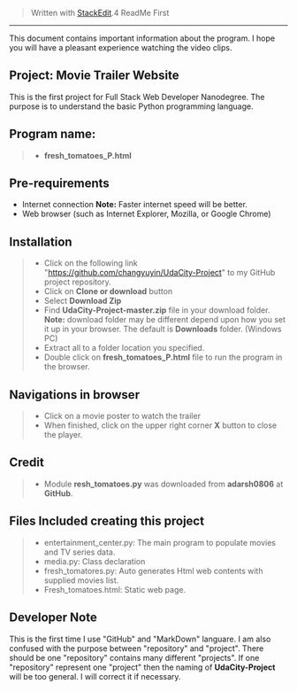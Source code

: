 > Written with [StackEdit](https://stackedit.io/).4
ReadMe First
-----------------
This document contains important information about the program.  I hope you will have a pleasant experience watching the video clips. 


Project: Movie Trailer Website
----------
This is the first project for Full Stack Web Developer Nanodegree.  The purpose is to understand the basic Python programming language.


Program name: 
-------------
>- **fresh_tomatoes_P.html**


Pre-requirements
----------------
- Internet connection
  **Note:**  Faster internet speed will be better.
- Web browser (such as Internet Explorer, Mozilla, or Google Chrome)

Installation
---------------
>- Click on the following link "https://github.com/changyuyin/UdaCity-Project" to my GitHub project repository.
>- Click on **Clone or download** button
>- Select **Download Zip**
>- Find **UdaCity-Project-master.zip** file in your download folder.
>**Note:** download folder may be different depend upon how you set it up in your browser.  The default is  **Downloads** folder. (Windows PC)
>- Extract all to a folder location you specified.
>- Double click on **fresh_tomatoes_P.html** file to run the program in the browser.

Navigations in browser
---------------------
>-  Click on a movie poster to watch the trailer
>-  When finished, click on the upper right corner **X** button to close the player.

Credit
--------
>-  Module **resh_tomatoes.py** was downloaded from **adarsh0806** at **GitHub**.

Files Included creating this project
----------------------------------------------
>-	entertainment_center.py: The main program to populate movies and TV series data.
>-	media.py: Class declaration
>-	fresh_tomatores.py: Auto generates Html web contents with supplied movies list.
>-	Fresh_tomatoes.html: Static web page.




Developer Note
--------------
This is the first time I use "GitHub" and "MarkDown" languare.  I am also confused with the purpose between "repository" and "project".  There should be one "repository" contains many different "projects".  If one "repository" represent one "project" then the naming of **UdaCity-Project** will be too general.  I will correct it if necessary.

























































































































































































































































































































































































































































































































































































































































































































































































































































 